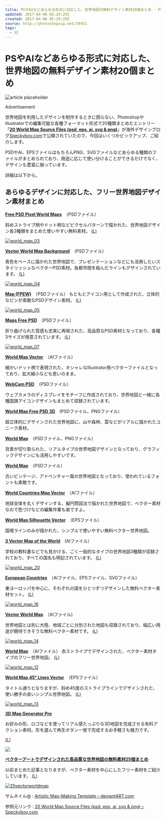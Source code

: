 ```yaml
---
title: PSやAIなどあらゆる形式に対応した、世界地図の無料デザイン素材20個まとめ - PhotoshopVIP
updated: 2017-04-06 05:29:29Z
created: 2017-04-06 05:29:29Z
source: http://photoshopvip.net/39451
tags:
  - SI
---
```


# PSやAIなどあらゆる形式に対応した、世界地図の無料デザイン素材20個まとめ

![article placeholder](../_resources/9b4c32e814e0cb1fd61cc3d8460bfe00.jpg)

Advertisement

世界地図を利用したデザインを制作するときに困らない、PhotoshopやIllustratorでの編集可能な各種フォーマット形式で20種類まとめたエントリー「**[20 World Map Source Files (psd, eps, ai, svg & png)](http://speckyboy.com/2012/10/08/20-more-world-map-source-files-psd-eps-ai-svg-png/)**」が海外デザインブログ[Speckyboy.com](http://speckyboy.com/)で公開されていたので、今回はいくつかピックアップ、ご紹介します。

PSDやAi、EPSファイルはもちろんPNG、SVGファイルなどあらゆる種類のファイルがまとめられており、用途に応じて使い分けることができるだけでなく、デザインも豊富に揃っています。

詳細は以下から。

## あらゆるデザインに対応した、フリー世界地図デザイン素材まとめ

**[Free PSD Pixel World Maps](http://sanggaranews.com/news/free-psd-pixel-world-maps/)**　（PSDファイル）

斜めストライプ柄やドット柄などピクセルパターンで描かれた、世界地図デザイン各3種類をまとめた使いやすい無料素材。
[(L)](http://sanggaranews.com/news/free-psd-pixel-world-maps/)

[![world_map_03](../_resources/500f5752702454a4813ce4b03685190a.jpg)](http://sanggaranews.com/news/free-psd-pixel-world-maps/)

**[Vector World Map Background](http://psdblast.com/vector-world-map-backgroun-psd)**　（PSDファイル）

青色をベースに描かれた世界地図で、プレゼンテーションなどにも活用したいスタイリッシュなベクターPSD素材。各都市間を結んだラインもデザインされています。
[(L)](http://psdblast.com/vector-world-map-backgroun-psd)

[![world_map_04](../_resources/58933eb44ff2da0ea6f6c4d09baee2a0.jpg)](http://psdblast.com/vector-world-map-backgroun-psd)

**[Map (FPEW)](http://dribbble.com/shots/607200-Map-FPEW)**　（PSDファイル）
もともとアイコン用として作成された、立体的なピンが素敵なPSDデザイン素材。
[(L)](http://dribbble.com/shots/607200-Map-FPEW)

[![world_map_05](../_resources/57e69b8ad80334efe794956a0bd0e12f.jpg)](http://dribbble.com/shots/607200-Map-FPEW)

**[Maps Free PSD](http://mathieuberenguer.deviantart.com/art/Maps-free-PSD-210265452)**　（PSDファイル）

折り曲げられた質感も忠実に再現された、高品質なPSD素材となっており、各種3サイズが用意されています。
[(L)](http://mathieuberenguer.deviantart.com/art/Maps-free-PSD-210265452)

[![world_map_07](../_resources/a9828f1d00a9541bb314f11c2f5cfdf4.jpg)](http://mathieuberenguer.deviantart.com/art/Maps-free-PSD-210265452)

**[World Map Vector](http://www.inventlayout.com/post/world-map-vector-43.aspx)**　（AIファイル）

細かいドット柄で表現された、オシャレなIllustrator用ベクターファイルとなっており、拡大縮小なども思いのまま。

**[WebCam PSD](http://kjherstin.deviantart.com/art/WEBCAM-PSD-75659686)**　（PSDファイル）

ウェブカメラのディスプレイをモチーフに作成されており、世界地図と一緒に各種国旗アイコンデザインもまとめて収録されています。

**[World Map Free PSD 3D](http://khaledzz9.deviantart.com/art/World-Map-free-PSD-3D-276606593)**　(PSDファイル、PNGファイル）

超立体的にデザインされた世界地図に、山や森林、雲などがリアルに描かれたユニーク素材。

**[World Map](http://nightmareccs.deviantart.com/art/World-Map-146436964)**　（PSDファイル、PNGファイル）

背景が切り取られた、リアルタイプの世界地図デザインとなっており、グラフィックデザインにも活用しやすいです。

**[World Map](http://eliskan.deviantart.com/art/World-Map-127501551)**　（PSDファイル）

古いビンテージ、アドベンチャー風の世界地図となっており、使われているフォントも素敵です。

**[World Countries Map Vector](http://www.vecteezy.com/map-vector/5941-world-countries-map-vector-)**　（AIファイル）

地球全体を丸くデザインする、擬円筒図法で描かれた世界地図で、ベクター素材なので色づけなどの編集作業も楽ですよ。

**[World Map Silhouette Vector](http://www.fordesigner.com/maps/9757-0.htm)**　（EPSファイル）

国境ラインのみが描かれた、シンプルで使いやすい無料ベクター世界地図。

**[3 Vector Map of the World](http://www.youtoart.com/html/Vector/Vehicle/10303.html)**　(AIファイル）

学校の教科書などでも見かける、ごく一般的なタイプの世界地図3種類が収録されており、すべての国名も明記されています。
[(L)](http://www.youtoart.com/html/Vector/Vehicle/10303.html)

[![world_map_20](../_resources/949314818e0e2ee8f5c87921d741b5b3.jpg)](http://www.youtoart.com/html/Vector/Vehicle/10303.html)

**[European Countries](http://www.freevector.com/european-countries/)**　（AIファイル、EPSファイル、SVGファイル）

東ヨーロッパを中心に、それぞれの国をひとつずつデザインした無料ベクター素材セット。
[(L)](http://www.freevector.com/european-countries/)

[![world_map_16](../_resources/7a5246d3ecb67e7941f890cc92c4a03a.jpg)](http://www.freevector.com/european-countries/)

**[Vector World Map](http://www.vectorvaco.com/vector-world-map-10116/)**　（AIファイル)

世界地図とは別に大陸、地域ごとに分別された地図も収録されており、幅広い用途が期待できそうな無料ベクター素材です。
[(L)](http://www.vectorvaco.com/vector-world-map-10116/)

[![world_map_14](../_resources/d42e57050ca1482cf3aba77c6a04ed1d.jpg)](http://www.vectorvaco.com/vector-world-map-10116/)

**[World Map](http://www.vecteezy.com/map-vector/8628-world-map)**　（AIファイル）
赤ストライプでデザインされた、ベクター素材タイプのフリー世界地図。
[(L)](http://www.vecteezy.com/map-vector/8628-world-map)

[![world_map_12](../_resources/2c70c98bda8db6c60e107da24759af13.jpg)](http://www.vecteezy.com/map-vector/8628-world-map)

**[World Map 45° Lines Vector](http://www.vecteezy.com/map-vector/24225-world-map-45--lines-vector)**　（EPSファイル）

タイトル通りとなりますが、斜め45度のストライプラインでデザインされた、使い勝手の良いシンプル世界地図。
[(L)](http://www.vecteezy.com/map-vector/24225-world-map-45--lines-vector)

[![world_map_13](../_resources/fbd2a32b5e21121afdbe922a721df9b4.jpg)](http://www.vecteezy.com/map-vector/24225-world-map-45--lines-vector)

[**3D Map Generator Pro**](http://graphicriver.net/item/3d-map-generator-pro-easy-routes/1328869?ref=showhey0705)

お好みの形、ロゴなどを使ってリアル感たっぷりな3D地図を完成させる有料アクション素材。形を選んで再生ボタン一発で完成するお手軽さも魅力です。

[(L)](http://graphicriver.net/item/3d-map-generator-pro-easy-routes/1328869?ref=showhey0705)

[![](../_resources/6c45d08665010261f092e06d4d578262.jpg)](http://graphicriver.net/item/3d-map-generator-pro-easy-routes/1328869?ref=showhey0705)

[**ベクターアートでデザインされた高品質な世界地図の無料素材25個まとめ**](http://photoshopvip.net/archives/15537)

以前まとめた記事となりますが、ベクター素材を中心にしたフリー素材をご紹介しています。
[(L)](http://photoshopvip.net/archives/15537)

[![25vectorworldmap](../_resources/3e468ef3756b6e355958584842973c90.jpg)](http://photoshopvip.net/archives/15537)

サムネイル@ : [Artistic Map-Making Template – deviantART.com](http://snipahar.deviantart.com/art/Artistic-Map-Making-Template-318243114)

参照元リンク : [20 World Map Source Files (psd, eps, ai, svg & png) – Speckyboy.com](http://speckyboy.com/2012/10/08/20-more-world-map-source-files-psd-eps-ai-svg-png)